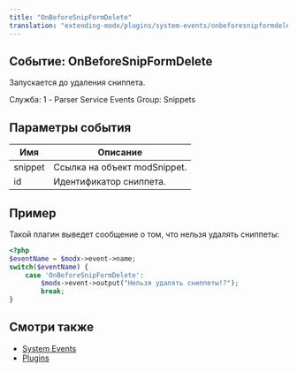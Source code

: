 ```yaml
---
title: "OnBeforeSnipFormDelete"
translation: "extending-modx/plugins/system-events/onbeforesnipformdelete"
---
```


## Событие: OnBeforeSnipFormDelete

Запускается до удаления сниппета.

Служба: 1 - Parser Service Events
Group: Snippets

## Параметры события

| Имя     | Описание                     |
| ------- | ---------------------------- |
| snippet | Ссылка на объект modSnippet. |
| id      | Идентификатор сниппета.      |

## Пример

Такой плагин выведет сообщение о том, что нельзя удалять сниппеты:

``` php
<?php
$eventName = $modx->event->name;
switch($eventName) {
    case 'OnBeforeSnipFormDelete':
        $modx->event->output("Нельзя удалять сниппеты!?");
        break;
}
```

## Смотри также

- [System Events](extending-modx/plugins/system-events "System Events")
- [Plugins](extending-modx/plugins "Plugins")
